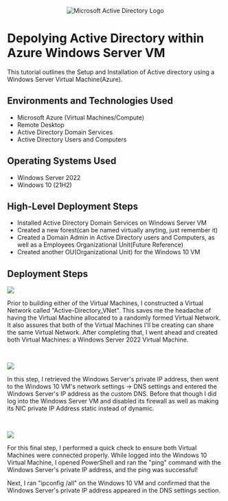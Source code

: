 <p align="center">
<img src="https://i.imgur.com/pU5A58S.png" alt="Microsoft Active Directory Logo"/>
</p>

<h1>Depolying Active Directory within Azure Windows Server VM</h1>
This tutorial outlines the Setup and Installation of Active directory using a Windows Server Virtual Machine(Azure).<br />

<h2>Environments and Technologies Used</h2>

- Microsoft Azure (Virtual Machines/Compute)
- Remote Desktop
- Active Directory Domain Services
- Active Directory Users and Computers

<h2>Operating Systems Used </h2>

- Windows Server 2022
- Windows 10 (21H2)

<h2>High-Level Deployment Steps</h2>

- Installed Active Directory Domain Services on Windows Server VM
- Created a new forest(can be named virtually anyting, just remember it)
- Created a Domain Admin in Active Directory users and Computers, as well as a Employees Organizational Unit(Future Reference)
- Created another OU(Organizational Unit) for the Windows 10 VM

<h2>Deployment Steps</h2>

<p>

<img src="https://github.com/user-attachments/assets/c252bbb7-9ff7-4a3a-80f5-d84a4a615191"/>

</p>
<p>
Prior to building either of the Virtual Machines, I constructed a Virtual Network called "Active-Directory_VNet". This saves me the headache of having the Virtual Machine allocated to a randomly formed Virtual Network. It also assures that both of the Virtual Machines I'll be creating can share the same Virtual Network. After completing that, I went ahead and created both Virtual Machines: a Windows Server 2022 Virtual Machine.
</p>
<br />

<p>
<img src="https://github.com/user-attachments/assets/76a9664d-1c40-4df3-9515-b35d6879f35f"/>
</p>
<p>
In this step, I retrieved the Windows Server's private IP address, then went to the Windows 10 VM's network settings -> DNS settings and entered the Windows Server's IP address as the custom DNS. Before that though I did log into the Windows Server VM and disabled its firewall as well as making its NIC private IP Address static instead of dynamic.
</p>
<br />

<p>
<img src="https://github.com/user-attachments/assets/1c1d3c0a-ae89-4053-9f8b-edff70d1f72a"/>

</p>
<p>
For this final step, I performed a quick check to ensure both Virtual Machines were connected properly. While logged into the Windows 10 Virtual Machine, I opened PowerShell and ran the "ping" command with the Windows Server's private IP address, and the ping was successful!

Next, I ran "ipconfig /all" on the Windows 10 VM and confirmed that the Windows Server's private IP address appeared in the DNS settings section.
</p>
<br />

